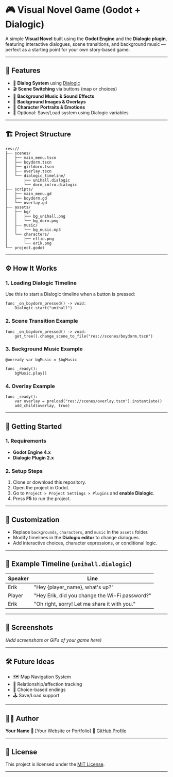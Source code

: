 # 🎮 Visual Novel Game (Godot + Dialogic)

A simple **Visual Novel** built using the **Godot Engine** and the **Dialogic plugin**, featuring interactive dialogues, scene transitions, and background music — perfect as a starting point for your own story-based game.

---

## 🧩 Features

* 📖 **Dialog System** using [Dialogic](https://github.com/coppolaemilio/dialogic)
* 🎬 **Scene Switching** via buttons (map or choices)
* 🎵 **Background Music & Sound Effects**
* 🌄 **Background Images & Overlays**
* 👥 **Character Portraits & Emotions**
* 💾 Optional: Save/Load system using Dialogic variables

---

## 🏗️ Project Structure

```
res://
├── scenes/
│   ├── main_menu.tscn
│   ├── boydorm.tscn
│   ├── girldorm.tscn
│   ├── overlay.tscn
│   └── dialogic_timeline/
│       ├── unihall.dialogic
│       └── dorm_intro.dialogic
├── scripts/
│   ├── main_menu.gd
│   ├── boydorm.gd
│   └── overlay.gd
├── assets/
│   ├── bg/
│   │   ├── bg_unihall.png
│   │   └── bg_dorm.png
│   ├── music/
│   │   └── bg_music.mp3
│   └── characters/
│       ├── ellie.png
│       └── erik.png
└── project.godot
```

---

## ⚙️ How It Works

### 1. Loading Dialogic Timeline

Use this to start a Dialogic timeline when a button is pressed:

```gdscript
func _on_boydorm_pressed() -> void:
    Dialogic.start("unihall")
```

### 2. Scene Transition Example

```gdscript
func _on_boydorm_pressed() -> void:
    get_tree().change_scene_to_file("res://scenes/boydorm.tscn")
```

### 3. Background Music Example

```gdscript
@onready var bgMusic = $bgMusic

func _ready():
    bgMusic.play()
```

### 4. Overlay Example

```gdscript
func _ready():
    var overlay = preload("res://scenes/overlay.tscn").instantiate()
    add_child(overlay, true)
```

---

## 🚀 Getting Started

### 1. Requirements

* **Godot Engine 4.x**
* **Dialogic Plugin 2.x**

### 2. Setup Steps

1. Clone or download this repository.
2. Open the project in Godot.
3. Go to `Project > Project Settings > Plugins` and **enable Dialogic**.
4. Press **F5** to run the project.

---

## 🧠 Customization

* Replace `backgrounds`, `characters`, and `music` in the `assets` folder.
* Modify timelines in the **Dialogic editor** to change dialogues.
* Add interactive choices, character expressions, or conditional logic.

---

## 🧩 Example Timeline (`unihall.dialogic`)

| Speaker | Line                                           |
| ------- | ---------------------------------------------- |
| Erik    | "Hey {player_name}, what's up?"                |
| Player  | "Hey Erik, did you change the Wi-Fi password?" |
| Erik    | "Oh right, sorry! Let me share it with you."   |

---

## 🎨 Screenshots

*(Add screenshots or GIFs of your game here)*

---

## 🛠️ Future Ideas

* 🗺️ Map Navigation System
* 💖 Relationship/affection tracking
* 💬 Choice-based endings
* 🕹️ Save/Load support

---

## 🧑‍💻 Author

**Your Name**
💬 [Your Website or Portfolio]
🐙 [GitHub Profile](https://github.com/yourusername)

---

## 📜 License

This project is licensed under the [MIT License](LICENSE).

---

